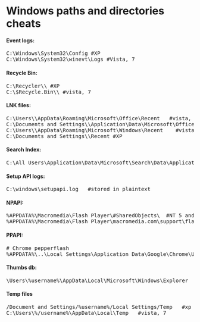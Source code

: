 Windows paths and directories cheats
====================================

<h4>Event logs:</h4>
<pre>
C:\Windows\System32\Config #XP
C:\Windows\System32\winevt\Logs #Vista, 7
</pre>

<h4>Recycle Bin:</h4>
<pre>
C:\Recycler\<user SID>\	#XP
C:\$Recycle.Bin\<user SID>\ #vista, 7
</pre>

<h4>LNK files:</h4>
<pre>
C:\Users\<user>\AppData\Roaming\Microsoft\Office\Recent	  #vista, 7
C:\Documents and Settings\<user>\Application\Data\Microsoft\Office\Recent  #XP
C:\Users\<user>\AppData\Roaming\Microsoft\Windows\Recent	#vista, 7
C:\Documents and Settings\<user>\Recent	#XP
</pre>

<h4>Search Index:</h4>
<pre>
C:\All Users\Application\Data\Microsoft\Search\Data\Applications\Windows 	#vista, 7
</pre>

<h4>Setup API logs:</h4>
<pre>
C:\windows\setupapi.log	  #stored in plaintext
</pre>

<h4>NPAPI:</h4>
<pre>
%APPDATA%\Macromedia\Flash Player\#SharedObjects\  #NT 5 and 6
%APPDATA%\Macromedia\Flash Player\macromedia.com\support\flashplayer\sys\
</pre>

<h4>PPAPI:</h4>
<pre>
# Chrome pepperflash
%APPDATA%\..\Local Settings\Application Data\Google\Chrome\User Data\Default\Pepper Data\Shockwave Flash\WritableRoot\#SharedObjects
</pre>


<h4>Thumbs db:</h4>
<pre>
\Users\%username%\AppData\Local\Microsoft\Windows\Explorer    #vista, 7
</pre>

<h4>Temp files</h4>
<pre>
/Document and Settings/%username%/Local Settings/Temp	#xp
C:\Users\%/username%\AppData\Local\Temp	  #vista, 7
